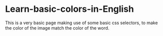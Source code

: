 # Learn-basic-colors-in-English
This is a very basic page making use of some basic css selectors, to make the color of the image match the color of the word.
